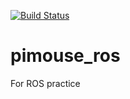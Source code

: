 [![Build Status](https://travis-ci.org/raspberrypi1808/pimouse_ros.svg?branch=master)](https://travis-ci.org/raspberrypi1808/pimouse_ros)

# pimouse_ros
For ROS practice
